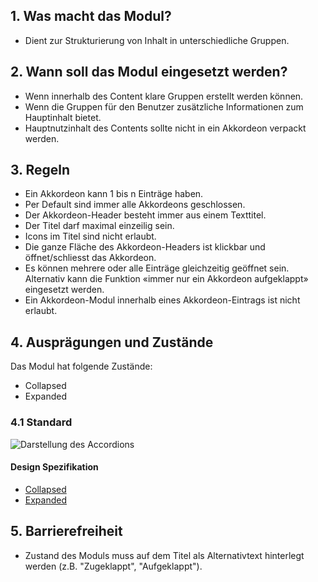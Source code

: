 ## 1. Was macht das Modul?
*   Dient zur Strukturierung von Inhalt in unterschiedliche Gruppen.

## 2. Wann soll das Modul eingesetzt werden?
*   Wenn innerhalb des Content klare Gruppen erstellt werden können.
*   Wenn die Gruppen für den Benutzer zusätzliche Informationen zum Hauptinhalt bietet.
*   Hauptnutzinhalt des Contents sollte nicht in ein Akkordeon verpackt werden.

## 3. Regeln
*   Ein Akkordeon kann 1 bis n Einträge haben.
*   Per Default sind immer alle Akkordeons geschlossen.
*   Der Akkordeon-Header besteht immer aus einem Texttitel.
*   Der Titel darf maximal einzeilig sein.
*   Icons im Titel sind nicht erlaubt.
*   Die ganze Fläche des Akkordeon-Headers ist klickbar und öffnet/schliesst das Akkordeon.
*   Es können mehrere oder alle Einträge gleichzeitig geöffnet sein. Alternativ kann die Funktion «immer nur ein Akkordeon aufgeklappt» eingesetzt werden.
*   Ein Akkordeon-Modul innerhalb eines Akkordeon-Eintrags ist nicht erlaubt.

## 4. Ausprägungen und Zustände
Das Modul hat folgende Zustände:
*   Collapsed
*   Expanded

### 4.1 Standard
![Darstellung des Accordions](https://raw.githubusercontent.com/sbb-design-systems/design-system-mobile-documentation/doku-update/documentation/modules/accordion/images/MM02.png 'class: image')

#### Design Spezifikation
*   [Collapsed](https://sbb.invisionapp.com/d/main#/console/14051805/322943543/inspect)
*   [Expanded](https://sbb.invisionapp.com/d/main#/console/14051805/322943544/inspect)

## 5. Barrierefreiheit
* Zustand des Moduls muss auf dem Titel als Alternativtext hinterlegt werden (z.B. "Zugeklappt", "Aufgeklappt").

